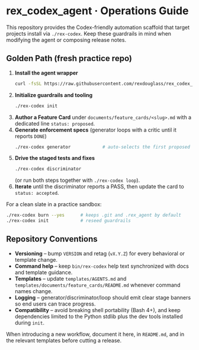 # rex_codex_agent · Operations Guide

This repository provides the Codex-friendly automation scaffold that target projects install via `./rex-codex`. Keep these guardrails in mind when modifying the agent or composing release notes.

## Golden Path (fresh practice repo)

1. **Install the agent wrapper**
   ```bash
   curl -fsSL https://raw.githubusercontent.com/rexdouglass/rex_codex_agent/main/scripts/install.sh | bash
   ```
2. **Initialize guardrails and tooling**
   ```bash
   ./rex-codex init
   ```
3. **Author a Feature Card** under `documents/feature_cards/<slug>.md` with a dedicated line `status: proposed`.
4. **Generate enforcement specs** (generator loops with a critic until it reports `DONE`)
   ```bash
   ./rex-codex generator            # auto-selects the first proposed card (use --single-pass to opt out)
   ```
5. **Drive the staged tests and fixes**
   ```bash
   ./rex-codex discriminator
   ```
   (or run both steps together with `./rex-codex loop`).
6. **Iterate** until the discriminator reports a PASS, then update the card to `status: accepted`.

For a clean slate in a practice sandbox:
```bash
./rex-codex burn --yes      # keeps .git and .rex_agent by default
./rex-codex init            # reseed guardrails
```

## Repository Conventions

- **Versioning** – bump `VERSION` and retag (`vX.Y.Z`) for every behavioral or template change.
- **Command help** – keep `bin/rex-codex` help text synchronized with docs and template guidance.
- **Templates** – update `templates/AGENTS.md` and `templates/documents/feature_cards/README.md` whenever command names change.
- **Logging** – generator/discriminator/loop should emit clear stage banners so end users can trace progress.
- **Compatibility** – avoid breaking shell portability (Bash 4+), and keep dependencies limited to the Python stdlib plus the dev tools installed during `init`.

When introducing a new workflow, document it here, in `README.md`, and in the relevant templates before cutting a release.
